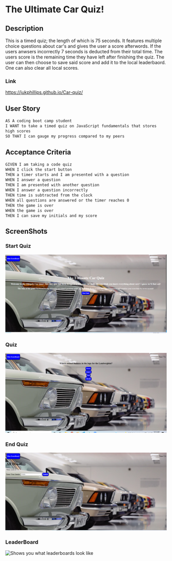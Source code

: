 # The Ultimate Car Quiz!

## Description

This is a timed quiz; the length of which is 75 seconds. It features multiple choice questions about car's and gives the user a score afterwords. If the users anwsers incorrectly 7 seconds is deducted from their total time. The users score is the remaining time they have left after finishing the quiz. The user can then choose to save said score and add it to the local leaderbaord. One can also clear all local scores.

### Link

https://jukphillips.github.io/Car-quiz/

## User Story

```
AS A coding boot camp student
I WANT to take a timed quiz on JavaScript fundamentals that stores high scores
SO THAT I can gauge my progress compared to my peers
```

## Acceptance Criteria

```
GIVEN I am taking a code quiz
WHEN I click the start button
THEN a timer starts and I am presented with a question
WHEN I answer a question
THEN I am presented with another question
WHEN I answer a question incorrectly
THEN time is subtracted from the clock
WHEN all questions are answered or the timer reaches 0
THEN the game is over
WHEN the game is over
THEN I can save my initials and my score
```

## ScreenShots

### Start Quiz

![Shows the starting page of the code quiz](./Pictures/startquiz.PNG)

### Quiz

![Shows a qlimpse of what the quiz looks like when you press start](./Pictures/quiz.PNG)

### End Quiz

![shows a qlimps of what happens when you complete the quiz and are prompted to enter your initials tosave your score](./Pictures/end.PNG)

### LeaderBoard

![Shows you what leaderboards look like]()
